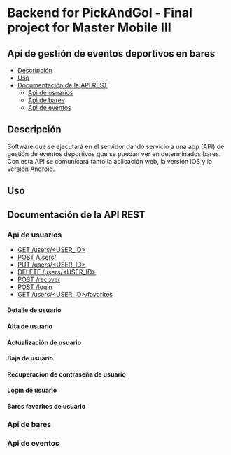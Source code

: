 # Backend for PickAndGol - Final project for Master Mobile III

## Api de gestión de eventos deportivos en bares

* [Descripción](#descripcion)
* [Uso](#uso)
* [Documentación de la API REST](#documentacion-de-la-api-rest)
  * [Api de usuarios](#api-de-usuarios)
  * [Api de bares](#api-de-bares)
  * [Api de eventos](#api-de-eventos)

## Descripción

Software que se ejecutará en el servidor dando servicio a una app (API) de
gestión de eventos deportivos que se puedan ver en determinados bares. 
Con esta API se comunicará tanto la aplicación web, la versión iOS y 
la versión Android.

## Uso

## Documentación de la API REST

### Api de usuarios

  - [GET /users/<USER_ID>](#detalle-de-usuario)
  - [POST /users/](#alta-de-usuario)
  - [PUT /users/<USER_ID>](#actualizacion-de-usuario)
  - [DELETE /users/<USER_ID>](#baja-de-usuario)
  - [POST /recover](#recuperacion-de-contrasena-de-usuario)
  - [POST /login](#login-de-usuario)
  - [GET /users/<USER_ID>/favorites](#bares-favoritos-de-usuario)

#### Detalle de usuario

#### Alta de usuario

#### Actualización de usuario

#### Baja de usuario

#### Recuperacion de contraseña de usuario

#### Login de usuario

#### Bares favoritos de usuario

### Api de bares

### Api de eventos